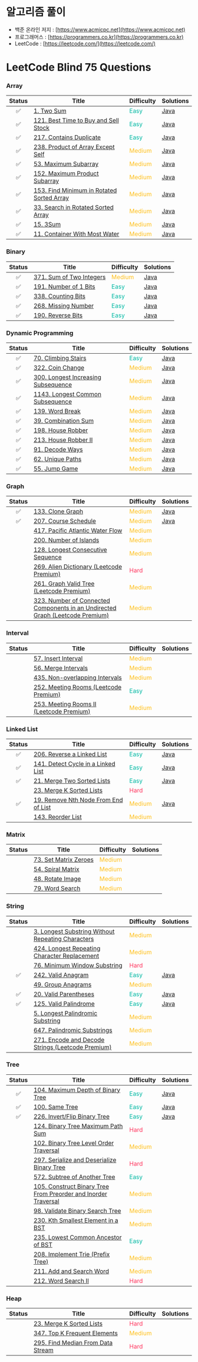 # 알고리즘 풀이
* 백준 온라인 저지 : [https://www.acmicpc.net](https://www.acmicpc.net)
* 프로그래머스 : [https://programmers.co.kr](https://programmers.co.kr)
* LeetCode : [https://leetcode.com/](https://leetcode.com/)
# LeetCode Blind 75 Questions
### Array
|Status|Title|Difficulty|Solutions|
|:---:|---|---|---|
|:white_check_mark:|[1. Two Sum](https://leetcode.com/problems/two-sum/)|<span style="color:#00B8A3">Easy</span>|[Java](https://github.com/HyojunK/Algorithm-study/blob/master/LeetCode/1.%20two%20sum.java)|
|:white_check_mark:|[121. Best Time to Buy and Sell Stock](https://leetcode.com/problems/best-time-to-buy-and-sell-stock/)|<span style="color:#00B8A3">Easy</span>|[Java](https://github.com/HyojunK/Algorithm-study/blob/master/LeetCode/121.%20Best%20Time%20to%20Buy%20and%20Sell%20Stock.java)|
|:white_check_mark:|[217. Contains Duplicate](https://leetcode.com/problems/contains-duplicate/)|<span style="color:#00B8A3">Easy</span>|[Java](https://github.com/HyojunK/Algorithm-study/blob/master/LeetCode/121.%20Best%20Time%20to%20Buy%20and%20Sell%20Stock.java)|
|:white_check_mark:|[238. Product of Array Except Self](https://leetcode.com/problems/product-of-array-except-self/)|<span style="color:#FFC01E">Medium</span>|[Java](https://github.com/HyojunK/Algorithm-study/blob/master/LeetCode/238.%20Product%20of%20Array%20Except%20Self.java)|
|:white_check_mark:|[53. Maximum Subarray](https://leetcode.com/problems/maximum-subarray/)|<span style="color:#FFC01E">Medium</span>|[Java](https://github.com/HyojunK/Algorithm-study/blob/master/LeetCode/53.%20Maximum%20Subarray.java)|
|:white_check_mark:|[152. Maximum Product Subarray](https://leetcode.com/problems/maximum-product-subarray/)|<span style="color:#FFC01E">Medium</span>|[Java](https://github.com/HyojunK/Algorithm-study/blob/master/LeetCode/152.%20Maximum%20Product%20Subarray.java)|
|:white_check_mark:|[153. Find Minimum in Rotated Sorted Array](https://leetcode.com/problems/find-minimum-in-rotated-sorted-array/)|<span style="color:#FFC01E">Medium</span>|[Java](https://github.com/HyojunK/Algorithm-study/blob/master/LeetCode/2.Medium/153.%20Find%20Minimum%20in%20Rotated%20Sorted%20Array.java)|
|:white_check_mark:|[33. Search in Rotated Sorted Array](https://leetcode.com/problems/search-in-rotated-sorted-array/)|<span style="color:#FFC01E">Medium</span>|[Java](https://github.com/HyojunK/Algorithm-study/blob/master/LeetCode/2.Medium/33.%20Search%20in%20Rotated%20Sorted%20Array.java)|
|:white_check_mark:|[15. 3Sum](https://leetcode.com/problems/3sum/)|<span style="color:#FFC01E">Medium</span>|[Java](https://github.com/HyojunK/Algorithm-study/blob/master/LeetCode/2.Medium/15.%203Sum.java)|
|:white_check_mark:|[11. Container With Most Water](https://leetcode.com/problems/container-with-most-water/)|<span style="color:#FFC01E">Medium</span>|[Java](https://github.com/HyojunK/Algorithm-study/blob/master/LeetCode/2.Medium/11.%20Container%20With%20Most%20Water.java)|
### Binary
|Status|Title|Difficulty|Solutions|
|:---:|---|---|---|
|:white_check_mark:|[371. Sum of Two Integers](https://leetcode.com/problems/sum-of-two-integers/)|<span style="color:#FFC01E">Medium</span>|[Java](https://github.com/HyojunK/Algorithm-study/blob/master/LeetCode/2.Medium/371.%20Sum%20of%20Two%20Integers.java)|
|:white_check_mark:|[191. Number of 1 Bits](https://leetcode.com/problems/number-of-1-bits/)|<span style="color:#00B8A3">Easy</span>|[Java](https://github.com/HyojunK/Algorithm-study/blob/master/LeetCode/1.Easy/191.%20Number%20of%201%20Bits.java)|
|:white_check_mark:|[338. Counting Bits](https://leetcode.com/problems/counting-bits/)|<span style="color:#00B8A3">Easy</span>|[Java](https://github.com/HyojunK/Algorithm-study/blob/master/LeetCode/1.Easy/338.%20Counting%20Bits.java)|
|:white_check_mark:|[268. Missing Number](https://leetcode.com/problems/missing-number/)|<span style="color:#00B8A3">Easy</span>|[Java](https://github.com/HyojunK/Algorithm-study/blob/master/LeetCode/1.Easy/268.%20Missing%20Number.java)|
|:white_check_mark:|[190. Reverse Bits](https://leetcode.com/problems/reverse-bits/)|<span style="color:#00B8A3">Easy</span>|[Java](https://github.com/HyojunK/Algorithm-study/blob/master/LeetCode/1.Easy/190.%20Reverse%20Bits.java)|
### Dynamic Programming
|Status|Title|Difficulty|Solutions|
|:---:|---|---|---|
|:white_check_mark:|[70. Climbing Stairs](https://leetcode.com/problems/climbing-stairs/)|<span style="color:#00B8A3">Easy</span>|[Java](https://github.com/HyojunK/Algorithm-study/blob/master/LeetCode/70.%20Climbing%20Stairs.java)|
|:white_check_mark:|[322. Coin Change](https://leetcode.com/problems/coin-change/)|<span style="color:#FFC01E">Medium</span>|[Java](https://github.com/HyojunK/Algorithm-study/blob/master/LeetCode/2.Medium/322.%20Coin%20Change.java)|
|:white_check_mark:|[300. Longest Increasing Subsequence](https://leetcode.com/problems/longest-increasing-subsequence/)|<span style="color:#FFC01E">Medium</span>|[Java](https://github.com/HyojunK/Algorithm-study/blob/master/LeetCode/2.Medium/300.%20Longest%20Increasing%20Subsequence.java)|
|:white_check_mark:|[1143. Longest Common Subsequence](https://leetcode.com/problems/longest-common-subsequence/)|<span style="color:#FFC01E">Medium</span>|[Java](https://github.com/HyojunK/Algorithm-study/blob/master/LeetCode/2.Medium/1143.%20Longest%20Common%20Subsequence.java)|
|:white_check_mark:|[139. Word Break](https://leetcode.com/problems/word-break/)|<span style="color:#FFC01E">Medium</span>|[Java](https://github.com/HyojunK/Algorithm-study/blob/master/LeetCode/2.Medium/139.%20Word%20Break.java)|
|:white_check_mark:|[39. Combination Sum](https://leetcode.com/problems/combination-sum-iv/)|<span style="color:#FFC01E">Medium</span>|[Java](https://github.com/HyojunK/Algorithm-study/blob/master/LeetCode/2.Medium/377.%20Combination%20Sum%20IV.java)|
|:white_check_mark:|[198. House Robber](https://leetcode.com/problems/house-robber/)|<span style="color:#FFC01E">Medium</span>|[Java](https://github.com/HyojunK/Algorithm-study/blob/master/LeetCode/2.Medium/198.%20House%20Robber.java)|
|:white_check_mark:|[213. House Robber II](https://leetcode.com/problems/house-robber-ii/)|<span style="color:#FFC01E">Medium</span>|[Java](https://github.com/HyojunK/Algorithm-study/blob/master/LeetCode/2.Medium/213.%20House%20Robber%20II.java)
|:white_check_mark:|[91. Decode Ways](https://leetcode.com/problems/decode-ways/)|<span style="color:#FFC01E">Medium</span>|[Java](https://github.com/HyojunK/Algorithm-study/blob/master/LeetCode/2.Medium/91.%20Decode%20Ways.java)|
|:white_check_mark:|[62. Unique Paths](https://leetcode.com/problems/unique-paths/)|<span style="color:#FFC01E">Medium</span>|[Java](https://github.com/HyojunK/Algorithm-study/blob/master/LeetCode/2.Medium/62.%20Unique%20Paths.java)|
|:white_check_mark:|[55. Jump Game](https://leetcode.com/problems/jump-game/)|<span style="color:#FFC01E">Medium</span>|[Java](https://github.com/HyojunK/Algorithm-study/blob/master/LeetCode/2.Medium/55.%20Jump%20Game.java)|
### Graph
|Status|Title|Difficulty|Solutions|
|:---:|---|---|---|
|:white_check_mark:|[133. Clone Graph](https://leetcode.com/problems/clone-graph/)|<span style="color:#FFC01E">Medium</span>|[Java](https://github.com/HyojunK/Algorithm-study/blob/master/LeetCode/2.Medium/133.%20Clone%20Graph.java)|
|:white_check_mark:|[207. Course Schedule](https://leetcode.com/problems/course-schedule/)|<span style="color:#FFC01E">Medium</span>|[Java](https://github.com/HyojunK/Algorithm-study/blob/master/LeetCode/2.Medium/207.%20Course%20Schedule.java)|
||[417. Pacific Atlantic Water Flow](https://leetcode.com/problems/pacific-atlantic-water-flow/)|<span style="color:#FFC01E">Medium</span>||
||[200. Number of Islands](https://leetcode.com/problems/number-of-islands/)|<span style="color:#FFC01E">Medium</span>||
||[128. Longest Consecutive Sequence](https://leetcode.com/problems/longest-consecutive-sequence/)|<span style="color:#FFC01E">Medium</span>||
||[269. Alien Dictionary (Leetcode Premium)](https://leetcode.com/problems/alien-dictionary/)|<span style="color:#FF375F">Hard</span>||
||[261. Graph Valid Tree (Leetcode Premium)](https://leetcode.com/problems/graph-valid-tree/)|<span style="color:#FFC01E">Medium</span>||
||[323. Number of Connected Components in an Undirected Graph (Leetcode Premium)](https://leetcode.com/problems/number-of-connected-components-in-an-undirected-graph/)|<span style="color:#FFC01E">Medium</span>||
### Interval
|Status|Title|Difficulty|Solutions|
|:---:|---|---|---|
||[57. Insert Interval](https://leetcode.com/problems/insert-interval/)|<span style="color:#FFC01E">Medium</span>||
||[56. Merge Intervals](https://leetcode.com/problems/merge-intervals/)|<span style="color:#FFC01E">Medium</span>||
||[435. Non-overlapping Intervals](https://leetcode.com/problems/non-overlapping-intervals/)|<span style="color:#FFC01E">Medium</span>||
||[252. Meeting Rooms (Leetcode Premium)](https://leetcode.com/problems/meeting-rooms/)|<span style="color:#00B8A3">Easy</span>||
||[253. Meeting Rooms II (Leetcode Premium)](https://leetcode.com/problems/meeting-rooms-ii/)|<span style="color:#FFC01E">Medium</span>||
### Linked List
|Status|Title|Difficulty|Solutions|
|:---:|---|---|---|
|:white_check_mark:|[206. Reverse a Linked List](https://leetcode.com/problems/reverse-linked-list/)|<span style="color:#00B8A3">Easy</span>|[Java](https://github.com/HyojunK/Algorithm-study/blob/master/LeetCode/1.Easy/206.%20Reverse%20Linked%20List.java)|
|:white_check_mark:|[141. Detect Cycle in a Linked List](https://leetcode.com/problems/linked-list-cycle/)|<span style="color:#00B8A3">Easy</span>|[Java](https://github.com/HyojunK/Algorithm-study/blob/master/LeetCode/1.Easy/141.%20Linked%20List%20Cycle.java)|
|:white_check_mark:|[21. Merge Two Sorted Lists](https://leetcode.com/problems/merge-two-sorted-lists/)|<span style="color:#00B8A3">Easy</span>|[Java](https://github.com/HyojunK/Algorithm-study/blob/master/LeetCode/1.Easy/21.%20Merge%20Two%20Sorted%20Lists.java)|
||[23. Merge K Sorted Lists](https://leetcode.com/problems/merge-k-sorted-lists/)|<span style="color:#FF375F">Hard</span>||
|:white_check_mark:|[19. Remove Nth Node From End of List](https://leetcode.com/problems/remove-nth-node-from-end-of-list/)|<span style="color:#FFC01E">Medium</span>|[Java](https://github.com/HyojunK/Algorithm-study/blob/master/LeetCode/2.Medium/19.%20Remove%20Nth%20Node%20From%20End%20of%20List.java)|
||[143. Reorder List](https://leetcode.com/problems/reorder-list/)|<span style="color:#FFC01E">Medium</span>||
### Matrix
|Status|Title|Difficulty|Solutions|
|:---:|---|---|---|
||[73. Set Matrix Zeroes](https://leetcode.com/problems/set-matrix-zeroes/)|<span style="color:#FFC01E">Medium</span>||
||[54. Spiral Matrix](https://leetcode.com/problems/spiral-matrix/)|<span style="color:#FFC01E">Medium</span>||
||[48. Rotate Image](https://leetcode.com/problems/rotate-image/)|<span style="color:#FFC01E">Medium</span>||
||[79. Word Search](https://leetcode.com/problems/word-search/)|<span style="color:#FFC01E">Medium</span>||
### String
|Status|Title|Difficulty|Solutions|
|:---:|---|---|---|
||[3. Longest Substring Without Repeating Characters](https://leetcode.com/problems/longest-substring-without-repeating-characters/)|<span style="color:#FFC01E">Medium</span>||
||[424. Longest Repeating Character Replacement](https://leetcode.com/problems/longest-repeating-character-replacement/)|<span style="color:#FFC01E">Medium</span>||
||[76. Minimum Window Substring](https://leetcode.com/problems/minimum-window-substring/)|<span style="color:#FF375F">Hard</span>||
|:white_check_mark:|[242. Valid Anagram](https://leetcode.com/problems/valid-anagram/)|<span style="color:#00B8A3">Easy</span>|[Java](https://github.com/HyojunK/Algorithm-study/blob/master/LeetCode/1.Easy/242.%20Valid%20Anagram.java)|
||[49. Group Anagrams](https://leetcode.com/problems/group-anagrams/)|<span style="color:#FFC01E">Medium</span>||
|:white_check_mark:|[20. Valid Parentheses](https://leetcode.com/problems/valid-parentheses/)|<span style="color:#00B8A3">Easy</span>|[Java](https://github.com/HyojunK/Algorithm-study/blob/master/LeetCode/1.Easy/20.%20Valid%20Parentheses.java)|
|:white_check_mark:|[125. Valid Palindrome](https://leetcode.com/problems/valid-palindrome/)|<span style="color:#00B8A3">Easy</span>|[Java](https://github.com/HyojunK/Algorithm-study/blob/master/LeetCode/1.Easy/125.%20Valid%20Palindrome.java)|
||[5. Longest Palindromic Substring](https://leetcode.com/problems/longest-palindromic-substring/)|<span style="color:#FFC01E">Medium</span>||
||[647. Palindromic Substrings](https://leetcode.com/problems/palindromic-substrings/)|<span style="color:#FFC01E">Medium</span>||
||[271. Encode and Decode Strings (Leetcode Premium)](https://leetcode.com/problems/encode-and-decode-strings/)|<span style="color:#FFC01E">Medium</span>||
### Tree
|Status|Title|Difficulty|Solutions|
|:---:|---|---|---|
|:white_check_mark:|[104. Maximum Depth of Binary Tree](https://leetcode.com/problems/maximum-depth-of-binary-tree/)|<span style="color:#00B8A3">Easy</span>|[Java](https://github.com/HyojunK/Algorithm-study/blob/master/LeetCode/1.Easy/104.%20Maximum%20Depth%20of%20Binary%20Tree.java)|
|:white_check_mark:|[100. Same Tree](https://leetcode.com/problems/same-tree/)|<span style="color:#00B8A3">Easy</span>|[Java](https://github.com/HyojunK/Algorithm-study/blob/master/LeetCode/1.Easy/100.%20Same%20Tree.java)|
|:white_check_mark:|[226. Invert/Flip Binary Tree](https://leetcode.com/problems/invert-binary-tree/)|<span style="color:#00B8A3">Easy</span>|[Java](https://github.com/HyojunK/Algorithm-study/blob/master/LeetCode/1.Easy/226.%20Invert%20Binary%20Tree.java)|
||[124. Binary Tree Maximum Path Sum](https://leetcode.com/problems/binary-tree-maximum-path-sum/)|<span style="color:#FF375F">Hard</span>||
||[102. Binary Tree Level Order Traversal](https://leetcode.com/problems/binary-tree-level-order-traversal/)|<span style="color:#FFC01E">Medium</span>||
||[297. Serialize and Deserialize Binary Tree](https://leetcode.com/problems/serialize-and-deserialize-binary-tree/)|<span style="color:#FF375F">Hard</span>||
||[572. Subtree of Another Tree](https://leetcode.com/problems/subtree-of-another-tree/)|<span style="color:#00B8A3">Easy</span>||
||[105. Construct Binary Tree From Preorder and Inorder Traversal](https://leetcode.com/problems/construct-binary-tree-from-preorder-and-inorder-traversal/)|<span style="color:#FFC01E">Medium</span>||
||[98. Validate Binary Search Tree](https://leetcode.com/problems/validate-binary-search-tree/)|<span style="color:#FFC01E">Medium</span>||
||[230. Kth Smallest Element in a BST](https://leetcode.com/problems/kth-smallest-element-in-a-bst/)|<span style="color:#FFC01E">Medium</span>||
||[235. Lowest Common Ancestor of BST](https://leetcode.com/problems/lowest-common-ancestor-of-a-binary-search-tree/)|<span style="color:#00B8A3">Easy</span>||
||[208. Implement Trie (Prefix Tree)](https://leetcode.com/problems/implement-trie-prefix-tree/)|<span style="color:#FFC01E">Medium</span>||
||[211. Add and Search Word](https://leetcode.com/problems/add-and-search-word-data-structure-design/)|<span style="color:#FFC01E">Medium</span>||
||[212. Word Search II](https://leetcode.com/problems/word-search-ii/)|<span style="color:#FF375F">Hard</span>||
### Heap
|Status|Title|Difficulty|Solutions|
|:---:|---|---|---|
||[23. Merge K Sorted Lists](https://leetcode.com/problems/merge-k-sorted-lists/)|<span style="color:#FF375F">Hard</span>||
||[347. Top K Frequent Elements](https://leetcode.com/problems/top-k-frequent-elements/)|<span style="color:#FFC01E">Medium</span>||
||[295. Find Median From Data Stream](https://leetcode.com/problems/find-median-from-data-stream/)|<span style="color:#FF375F">Hard</span>||
